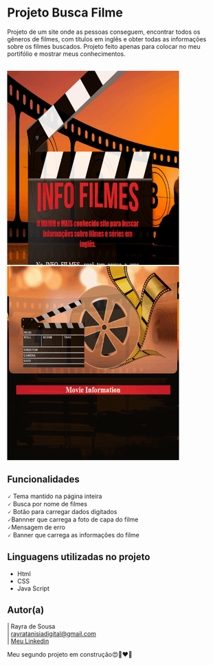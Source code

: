  # Projeto Busca Filme 
Projeto de um site onde as pessoas conseguem, encontrar todos os gêneros de filmes, com títulos em inglês e obter todas as informações sobre os filmes buscados.  Projeto feito apenas para colocar no meu portifólio e mostrar meus conhecimentos.<br> <br>

<p aligns="center"> <img src="gif/Animação 1.gif" width="400" height="450">    <img src="gif/Animação 2.gif" width="400" height="450"> </p>

## Funcionalidades

🗸 Tema mantido na página inteira <br>
🗸 Busca por nome de filmes <br>
🗸 Botão para carregar dados digitados<br>
🗸Bannner que carrega a foto de capa do filme<br>
🗸Mensagem de erro<br>
🗸 Banner que carrega as informações do filme

## Linguagens utilizadas no projeto
* Html
* CSS
* Java Script

## Autor(a)

| Rayra de Sousa <br>
| rayratanisiadigital@gmail.com<br>
| [Meu Linkedin](https://www.linkedin.com/in/rayra-tanisia-sousa-624578204/)

Meu segundo projeto  em construção😍🥰❤️🚧
